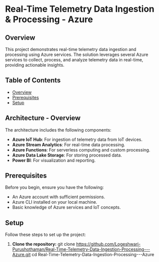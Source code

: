 # Real-Time Telemetry Data Ingestion & Processing - Azure

## Overview
This project demonstrates real-time telemetry data ingestion and processing using Azure services. The solution leverages several Azure services to collect, process, and analyze telemetry data in real-time, providing actionable insights.

## Table of Contents
- [Overview](#overview)
- [Prerequisites](#prerequisites)
- [Setup](#setup)

## Architecture - Overview 

The architecture includes the following components:
- **Azure IoT Hub**: For ingestion of telemetry data from IoT devices.
- **Azure Stream Analytics**: For real-time data processing.
- **Azure Functions**: For serverless computing and custom processing.
- **Azure Data Lake Storage**: For storing processed data.
- **Power BI**: For visualization and reporting.

## Prerequisites
Before you begin, ensure you have the following:
- An Azure account with sufficient permissions.
- Azure CLI installed on your local machine.
- Basic knowledge of Azure services and IoT concepts.

## Setup
Follow these steps to set up the project:

1. **Clone the repository:**
   git clone https://github.com/Logeshwari-Purushothaman/Real-Time-Telemetry-Data-Ingestion-Processing---Azure.git
   cd Real-Time-Telemetry-Data-Ingestion-Processing---Azure
   
   
